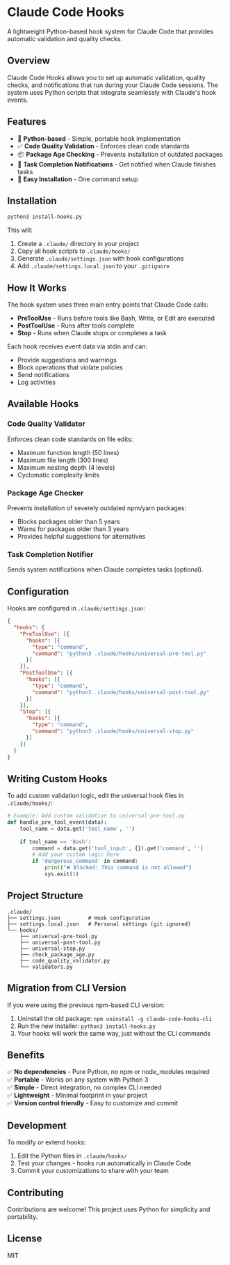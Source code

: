 # Claude Code Hooks

A lightweight Python-based hook system for Claude Code that provides automatic validation and quality checks.

## Overview

Claude Code Hooks allows you to set up automatic validation, quality checks, and notifications that run during your Claude Code sessions. The system uses Python scripts that integrate seamlessly with Claude's hook events.

## Features

- 🐍 **Python-based** - Simple, portable hook implementation
- ✅ **Code Quality Validation** - Enforces clean code standards
- 📦 **Package Age Checking** - Prevents installation of outdated packages
- 🔔 **Task Completion Notifications** - Get notified when Claude finishes tasks
- 🎯 **Easy Installation** - One command setup

## Installation

```bash
python3 install-hooks.py
```

This will:
1. Create a `.claude/` directory in your project
2. Copy all hook scripts to `.claude/hooks/`
3. Generate `.claude/settings.json` with hook configurations
4. Add `.claude/settings.local.json` to your `.gitignore`

## How It Works

The hook system uses three main entry points that Claude Code calls:
- **PreToolUse** - Runs before tools like Bash, Write, or Edit are executed
- **PostToolUse** - Runs after tools complete
- **Stop** - Runs when Claude stops or completes a task

Each hook receives event data via stdin and can:
- Provide suggestions and warnings
- Block operations that violate policies
- Send notifications
- Log activities

## Available Hooks

### Code Quality Validator
Enforces clean code standards on file edits:
- Maximum function length (50 lines)
- Maximum file length (300 lines)
- Maximum nesting depth (4 levels)
- Cyclomatic complexity limits

### Package Age Checker
Prevents installation of severely outdated npm/yarn packages:
- Blocks packages older than 5 years
- Warns for packages older than 3 years
- Provides helpful suggestions for alternatives

### Task Completion Notifier
Sends system notifications when Claude completes tasks (optional).

## Configuration

Hooks are configured in `.claude/settings.json`:

```json
{
  "hooks": {
    "PreToolUse": [{
      "hooks": [{
        "type": "command",
        "command": "python3 .claude/hooks/universal-pre-tool.py"
      }]
    }],
    "PostToolUse": [{
      "hooks": [{
        "type": "command",
        "command": "python3 .claude/hooks/universal-post-tool.py"
      }]
    }],
    "Stop": [{
      "hooks": [{
        "type": "command",
        "command": "python3 .claude/hooks/universal-stop.py"
      }]
    }]
  }
}
```

## Writing Custom Hooks

To add custom validation logic, edit the universal hook files in `.claude/hooks/`:

```python
# Example: Add custom validation to universal-pre-tool.py
def handle_pre_tool_event(data):
    tool_name = data.get('tool_name', '')
    
    if tool_name == 'Bash':
        command = data.get('tool_input', {}).get('command', '')
        # Add your custom logic here
        if 'dangerous_command' in command:
            print("❌ Blocked: This command is not allowed")
            sys.exit(1)
```

## Project Structure

```
.claude/
├── settings.json         # Hook configuration
├── settings.local.json   # Personal settings (git ignored)
└── hooks/
    ├── universal-pre-tool.py
    ├── universal-post-tool.py
    ├── universal-stop.py
    ├── check_package_age.py
    ├── code_quality_validator.py
    └── validators.py
```

## Migration from CLI Version

If you were using the previous npm-based CLI version:
1. Uninstall the old package: `npm uninstall -g claude-code-hooks-cli`
2. Run the new installer: `python3 install-hooks.py`
3. Your hooks will work the same way, just without the CLI commands

## Benefits

✅ **No dependencies** - Pure Python, no npm or node_modules required  
✅ **Portable** - Works on any system with Python 3  
✅ **Simple** - Direct integration, no complex CLI needed  
✅ **Lightweight** - Minimal footprint in your project  
✅ **Version control friendly** - Easy to customize and commit  

## Development

To modify or extend hooks:
1. Edit the Python files in `.claude/hooks/`
2. Test your changes - hooks run automatically in Claude Code
3. Commit your customizations to share with your team

## Contributing

Contributions are welcome! This project uses Python for simplicity and portability.

## License

MIT